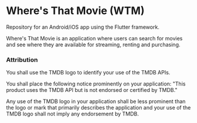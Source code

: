 # Where's That Movie (WTM)
Repository for an Android/iOS app using the Flutter framework.

Where's That Movie is an application where users can search for movies and see where they are available for streaming, renting and purchasing.




### Attribution
You shall use the TMDB logo to identify your use of the TMDB APIs.

You shall place the following notice prominently on your application: "This product uses the TMDB API but is not endorsed or certified by TMDB."

Any use of the TMDB logo in your application shall be less prominent than the logo or mark that primarily describes the application and your use of the TMDB logo shall not imply any endorsement by TMDB.
